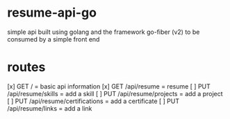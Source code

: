 # resume-api-go
simple api built using golang and the framework go-fiber (v2) to be consumed by a simple front end

# routes
[x] GET / = basic api information
[x] GET /api/resume = resume 
[ ] PUT /api/resume/skills = add a skill
[ ] PUT /api/resume/projects = add a project 
[ ] PUT /api/resume/certifications = add a certificate
[ ] PUT /api/resume/links = add a link